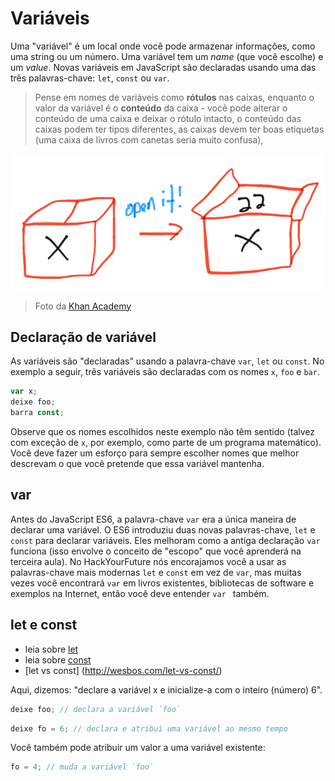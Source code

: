 # Variáveis

Uma "variável" é um local onde você pode armazenar informações, como uma string ou um número. Uma variável tem um _name_ (que você escolhe) e um _value_. Novas variáveis em JavaScript são declaradas usando uma das três palavras-chave: `let`, `const` ou `var`.

> Pense em nomes de variáveis como **rótulos** nas caixas, enquanto o valor da variável é o **conteúdo** da caixa - você pode alterar o conteúdo de uma caixa e deixar o rótulo intacto, o conteúdo das caixas podem ter tipos diferentes, as caixas devem ter boas etiquetas (uma caixa de livros com canetas seria muito confusa),
>
![Variáveis são como caixas](./assets/box.png)
> Foto da [Khan Academy](http://cs-blog.khanacademy.org/2013/09/teaching-variables-analogies-and.html)


## Declaração de variável

As variáveis são "declaradas" usando a palavra-chave `var`, `let` ou `const`. No exemplo a seguir, três variáveis são declaradas com os nomes `x`, `foo` e `bar`.

``` js
var x;
deixe foo;
barra const;
```

Observe que os nomes escolhidos neste exemplo não têm sentido (talvez com exceção de `x`, por exemplo, como parte de um programa matemático). Você deve fazer um esforço para sempre escolher nomes que melhor descrevam o que você pretende que essa variável mantenha.

## var

Antes do JavaScript ES6, a palavra-chave `var` era a única maneira de declarar uma variável. O ES6 introduziu duas novas palavras-chave, `let` e `const` para declarar variáveis. Eles melhoram como a antiga declaração `var` funciona (isso envolve o conceito de "escopo" que você aprenderá na terceira aula). No HackYourFuture nós encorajamos você a usar as palavras-chave mais modernas `let` e `const` em vez de `var`, mas muitas vezes você encontrará `var` em livros existentes, bibliotecas de software e exemplos na Internet, então você deve entender `var ` também.

## let e const
- leia sobre [let](https://developer.mozilla.org/en-US/docs/Web/JavaScript/Reference/Statements/let)
- leia sobre [const](https://developer.mozilla.org/nl/docs/Web/JavaScript/Reference/Statements/const)
- [let vs const] (http://wesbos.com/let-vs-const/)

Aqui, dizemos: "declare a variável x e inicialize-a com o inteiro (número) 6".

``` js
deixe foo; // declara a variável `foo`
```

``` js
deixe fo = 6; // declara e atribui uma variável ao mesmo tempo
```

Você também pode atribuir um valor a uma variável existente:
``` js
fo = 4; // muda a variável `foo`
```


